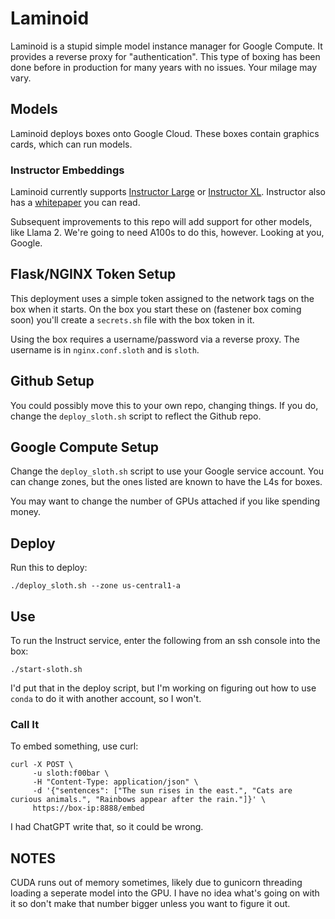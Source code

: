 # Laminoid
Laminoid is a stupid simple model instance manager for Google Compute. It provides a reverse proxy for "authentication". This type of boxing has been done before in production for many years with no issues. Your milage may vary.

## Models
Laminoid deploys boxes onto Google Cloud. These boxes contain graphics cards, which can run models.

### Instructor Embeddings
Laminoid currently supports [Instructor Large](https://huggingface.co/hkunlp/instructor-large) or [Instructor XL](https://huggingface.co/hkunlp/instructor-xl). Instructor also has a [whitepaper](https://arxiv.org/abs/2212.09741) you can read.

Subsequent improvements to this repo will add support for other models, like Llama 2. We're going to need A100s to do this, however. Looking at you, Google.

## Flask/NGINX Token Setup
This deployment uses a simple token assigned to the network tags on the box when it starts. On the box you start these on (fastener box coming soon) you'll create a `secrets.sh` file with the box token in it.

Using the box requires a username/password via a reverse proxy. The username is in `nginx.conf.sloth` and is `sloth`.

## Github Setup
You could possibly move this to your own repo, changing things. If you do, change the `deploy_sloth.sh` script to reflect the Github repo.

## Google Compute Setup
Change the `deploy_sloth.sh` script to use your Google service account. You can change zones, but the ones listed are known to have the L4s for boxes.

You may want to change the number of GPUs attached if you like spending money.

## Deploy
Run this to deploy:

```
./deploy_sloth.sh --zone us-central1-a
```

## Use
To run the Instruct service, enter the following from an ssh console into the box:

```
./start-sloth.sh
```

I'd put that in the deploy script, but I'm working on figuring out how to use `conda` to do it with another account, so I won't.

### Call It
To embed something, use curl:

```
curl -X POST \
     -u sloth:f00bar \
     -H "Content-Type: application/json" \
     -d '{"sentences": ["The sun rises in the east.", "Cats are curious animals.", "Rainbows appear after the rain."]}' \
     https://box-ip:8888/embed
```

I had ChatGPT write that, so it could be wrong.

## NOTES
CUDA runs out of memory sometimes, likely due to gunicorn threading loading a seperate model into the GPU. I have no idea what's going on with it so don't make that number bigger unless you want to figure it out.

